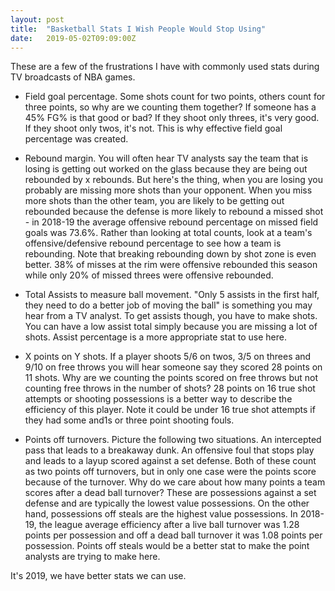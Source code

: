 ```yaml
---
layout: post
title:  "Basketball Stats I Wish People Would Stop Using"
date:   2019-05-02T09:09:00Z
---
```


These are a few of the frustrations I have with commonly used stats during TV broadcasts of NBA games.

* Field goal percentage. Some shots count for two points, others count for three points, so why are we counting them together? If someone has a 45% FG% is that good or bad? If they shoot only threes, it's very good. If they shoot only twos, it's not. This is why effective field goal percentage was created.

* Rebound margin. You will often hear TV analysts say the team that is losing is getting out worked on the glass because they are being out rebounded by x rebounds. But here's the thing, when you are losing you probably are missing more shots than your opponent. When you miss more shots than the other team, you are likely to be getting out rebounded because the defense is more likely to rebound a missed shot - in 2018-19 the average offensive rebound percentage on missed field goals was 73.6%. Rather than looking at total counts, look at a team's offensive/defensive rebound percentage to see how a team is rebounding. Note that breaking rebounding down by shot zone is even better. 38% of misses at the rim were offensive rebounded this season while only 20% of missed threes were offensive rebounded.

* Total Assists to measure ball movement. "Only 5 assists in the first half, they need to do a better job of moving the ball" is something you may hear from a TV analyst. To get assists though, you have to make shots. You can have a low assist total simply because you are missing a lot of shots. Assist percentage is a more appropriate stat to use here.

* X points on Y shots. If a player shoots 5/6 on twos, 3/5 on threes and 9/10 on free throws you will hear someone say they scored 28 points on 11 shots. Why are we counting the points scored on free throws but not counting free throws in the number of shots? 28 points on 16 true shot attempts or shooting possessions is a better way to describe the efficiency of this player. Note it could be under 16 true shot attempts if they had some and1s or three point shooting fouls.

* Points off turnovers. Picture the following two situations. An intercepted pass that leads to a breakaway dunk. An offensive foul that stops play and leads to a layup scored against a set defense. Both of these count as two points off turnovers, but in only one case were the points score because of the turnover. Why do we care about how many points a team scores after a dead ball turnover? These are possessions against a set defense and are typically the lowest value possessions. On the other hand, possessions off steals are the highest value possessions. In 2018-19, the league average efficiency after a live ball turnover was 1.28 points per possession and off a dead ball turnover it was 1.08 points per possession. Points off steals would be a better stat to make the point analysts are trying to make here.

It's 2019, we have better stats we can use.
